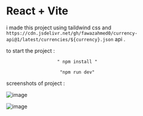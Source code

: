 # React + Vite

i made this project using taildwind css and `https://cdn.jsdelivr.net/gh/fawazahmed0/currency-api@1/latest/currencies/${currency}.json` api .

to start the project : 


                       " npm install " 
                      
                        "npm run dev"



screenshots of project : 

![image](https://github.com/H1manshus0ni/Currency-Converter/assets/97780628/dbd31895-0c7d-4136-9d00-e314d7e851eb)

![image](https://github.com/H1manshus0ni/Currency-Converter/assets/97780628/db8aa424-cef3-49a0-a2d5-6e8f34065e94)

